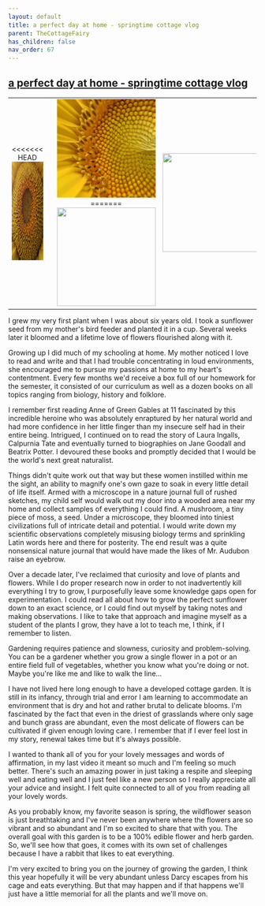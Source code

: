 ```yaml
---
layout: default
title: a perfect day at home - springtime cottage vlog
parent: TheCottageFairy
has_children: false
nav_order: 67
---
```


## [a perfect day at home - springtime cottage vlog](https://www.youtube.com/watch?v=3Qv2K_0GEE0)

<div>
<table align="center">
	<tr>
		<td align="center">
<<<<<<< HEAD
			<img src="../../assets/cottage_fairy_ai_generated_photos/a_perfect_day_at_home_-_springtime_cottage_vlog-[3Qv2K_0GEE0]/generated_00.png" height="200" width="200"/>
		</td>
		<td align="center">
			<img src="../../assets/cottage_fairy_ai_generated_photos/a_perfect_day_at_home_-_springtime_cottage_vlog-[3Qv2K_0GEE0]/generated_01.png" height="200" width="200"/>
		</td>
		<td align="center">
			<img src="../../assets/cottage_fairy_ai_generated_photos/a_perfect_day_at_home_-_springtime_cottage_vlog-[3Qv2K_0GEE0]/generated_02.png" height="200" width="200"/>
=======
			<img src="../../posters/a_perfect_day_at_home_-_springtime_cottage_vlog-[3Qv2K_0GEE0]/generated_00.png" height="200" width="200"/>
		</td>
		<td align="center">
			<img src="../../posters/a_perfect_day_at_home_-_springtime_cottage_vlog-[3Qv2K_0GEE0]/generated_01.png" height="200" width="200"/>
		</td>
		<td align="center">
			<img src="../../posters/a_perfect_day_at_home_-_springtime_cottage_vlog-[3Qv2K_0GEE0]/generated_02.png" height="200" width="200"/>
>>>>>>> ffe52613361410ad9d371a0f80e81de4dd24175f
		</td>
	</tr>
</table>
</div>

I grew my very first plant when I was about six years old. I took a sunflower seed from my mother's bird feeder and planted it in a cup. Several weeks later it bloomed and a lifetime love of flowers flourished along with it.

Growing up I did much of my schooling at home. My mother noticed I love to read and write and that I had trouble concentrating in loud environments, she encouraged me to pursue my passions at home to my heart's contentment. Every few months we'd receive a box full of our homework for the semester, it consisted of our curriculum as well as a dozen books on all topics ranging from biology, history and folklore.

I remember first reading Anne of Green Gables at 11 fascinated by this incredible heroine who was absolutely enraptured by her natural world and had more confidence in her little finger than my insecure self had in their entire being. Intrigued, I continued on to read the story of Laura Ingalls, Calpurnia Tate and eventually turned to biographies on Jane Goodall and Beatrix Potter. I devoured these books and promptly decided that I would be the world's next great naturalist.

Things didn't quite work out that way but these women instilled within me the sight, an ability to magnify one's own gaze to soak in every little detail of life itself. Armed with a microscope in a nature journal full of rushed sketches, my child self would walk out my door into a wooded area near my home and collect samples of everything I could find. A mushroom, a tiny piece of moss, a seed. Under a microscope, they bloomed into tiniest civilizations full of intricate detail and potential. I would write down my scientific observations completely misusing biology terms and sprinkling Latin words here and there for posterity. The end result was a quite nonsensical nature journal that would have made the likes of Mr. Audubon raise an eyebrow.

Over a decade later, I've reclaimed that curiosity and love of plants and flowers. While I do proper research now in order to not inadvertently kill everything I try to grow, I purposefully leave some knowledge gaps open for experimentation. I could read all about how to grow the perfect sunflower down to an exact science, or I could find out myself by taking notes and making observations. I like to take that approach and imagine myself as a student of the plants I grow, they have a lot to teach me, I think, if I remember to listen.

Gardening requires patience and slowness, curiosity and problem-solving. You can be a gardener whether you grow a single flower in a pot or an entire field full of vegetables, whether you know what you're doing or not. Maybe you're like me and like to walk the line...

I have not lived here long enough to have a developed cottage garden. It is still in its infancy, through trial and error I am learning to accommodate an environment that is dry and hot and rather brutal to delicate blooms. I'm fascinated by the fact that even in the driest of grasslands where only sage and bunch grass are abundant, even the most delicate of flowers can be cultivated if given enough loving care. I remember that if I ever feel lost in my story, renewal takes time but it's always possible.

I wanted to thank all of you for your lovely messages and words of affirmation, in my last video it meant so much and I'm feeling so much better. There's such an amazing power in just taking a respite and sleeping well and eating well and I just feel like a new person so I really appreciate all your advice and insight. I felt quite connected to all of you from reading all your lovely words.

As you probably know, my favorite season is spring, the wildflower season is just breathtaking and I've never been anywhere where the flowers are so vibrant and so abundant and I'm so excited to share that with you. The overall goal with this garden is to be a 100% edible flower and herb garden. So, we'll see how that goes, it comes with its own set of challenges because I have a rabbit that likes to eat everything.

I'm very excited to bring you on the journey of growing the garden, I think this year hopefully it will be very abundant unless Darcy escapes from his cage and eats everything. But that may happen and if that happens we'll just have a little memorial for all the plants and we'll move on.